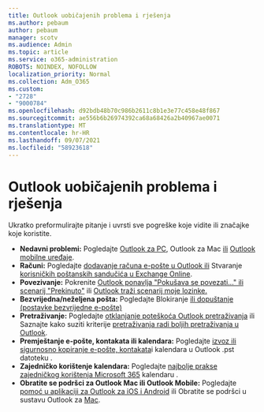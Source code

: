 ```yaml
---
title: Outlook uobičajenih problema i rješenja
ms.author: pebaum
author: pebaum
manager: scotv
ms.audience: Admin
ms.topic: article
ms.service: o365-administration
ROBOTS: NOINDEX, NOFOLLOW
localization_priority: Normal
ms.collection: Adm_O365
ms.custom:
- "2728"
- "9000784"
ms.openlocfilehash: d92bdb48b70c986b2611c8b1e3e77c458e48f867
ms.sourcegitcommit: ae556b6b26974392ca68a68426a2b40967ae0071
ms.translationtype: MT
ms.contentlocale: hr-HR
ms.lasthandoff: 09/07/2021
ms.locfileid: "58923618"
---
```

# <a name="outlook-common-issues-and-resolutions"></a>Outlook uobičajenih problema i rješenja

Ukratko preformulirajte pitanje i uvrsti sve pogreške koje vidite ili značajke koje koristite.

- **Nedavni problemi:** Pogledajte [Outlook za PC](https://support.office.com/article/ecf61305-f84f-4e13-bb73-95a214ac1230), Outlook za Mac [ili](https://support.office.com/article/54afa5e3-db38-422a-9d94-3b55330ded8e) [Outlook mobilne uređaje](https://support.office.com/article/a264ef01-9c88-48fb-9285-7017e4f31f02).
- **Računi:**  Pogledajte [dodavanje računa e-pošte u Outlook ili](https://support.office.com/article/6e27792a-9267-4aa4-8bb6-c84ef146101b) Stvaranje [korisničkih poštanskih sandučića u Exchange Online](https://docs.microsoft.com/Exchange/recipients-in-exchange-online/create-user-mailboxes).
- **Povezivanje:**  Pokrenite [Outlook ponavlja "Pokušava se povezati..." ili scenarij "Prekinuto"](https://aka.ms/SaRA-OutlookDisconnect) ili [Outlook traži scenarij moje lozinke.](https://aka.ms/SaRA-OutlookPwdPrompt)
- **Bezvrijedna/neželjena pošta:**  Pogledajte Blokiranje [ili dopuštanje (postavke bezvrijedne e-pošte)](https://support.microsoft.com/office/block-or-allow-junk-email-settings-48c9f6f7-2309-4f95-9a4d-de987e880e46)
- **Pretraživanje:**  Pogledajte [otklanjanje poteškoća Outlook pretraživanja](https://support.office.com/article/2556b11f-f4d8-46be-b0a7-de33a3f4f066) ili Saznajte kako suziti kriterije [pretraživanja radi boljih pretraživanja u Outlook](https://support.office.com/article/D824D1E9-A255-4C8A-8553-276FB895A8DA).
- **Premještanje e-pošte, kontakata ili kalendara:**  Pogledajte [izvoz ili sigurnosno kopiranje e-pošte, kontakata](https://support.office.com/article/14252b52-3075-4e9b-be4e-ff9ef1068f91)i kalendara u Outlook .pst datoteku .
- **Zajedničko korištenje kalendara:**  Pogledajte [najbolje prakse zajedničkog korištenja Microsoft 365](https://support.office.com/article/b576ecc3-0945-4d75-85f1-5efafb8a37b4) kalendaru . [](https://support.office.com/article/D93F72D3-2361-4E0D-8D6A-5C4939C17F39)
- **Obratite se podršci za Outlook Mac ili Outlook Mobile:**  Pogledajte [pomoć u aplikaciji za Outlook za iOS i Android](https://support.office.com/article/218a22d1-9fa5-4889-b689-de1c63493243) ili Obratite se podršci u sustavu Outlook za [Mac](https://support.office.com/article/d0410177-8e65-4487-93f7-206a3a3d71a8).
